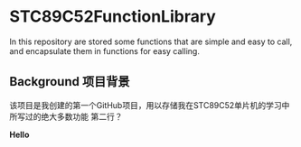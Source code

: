 # STC89C52FunctionLibrary
In this repository are stored some functions that are simple and easy to call, and encapsulate them in functions for easy calling.

## Background 项目背景

该项目是我创建的第一个GitHub项目，用以存储我在STC89C52单片机的学习中所写过的绝大多数功能
第二行？

**Hello**

